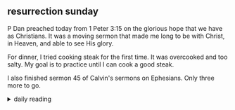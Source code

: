 ## resurrection sunday

P Dan preached today from 1 Peter 3:15 on the glorious hope that we have as Christians. It was a moving sermon that made me long to be with Christ, in Heaven, and able to see His glory.

For dinner, I tried cooking steak for the first time. It was overcooked and too salty. My goal is to practice until I can cook a good steak.

I also finished sermon 45 of Calvin's sermons on Ephesians. Only three more to go.

<details markdown="1">
<summary>daily reading</summary>

| {{ page.date | date: "%B %-d, %Y" }} |
| :-------------: |
| [1 Kings 22; 1 Thess. 5; Dan. 4; Ps. 108–109]({% link _Bible/Bible-year-1.md %}) |
| [WCF 25; WLC 165-167; WSC 88-90]({% link _westminster/westminster-month-3.md %}) |
| [The Athanasian Creed](https://threeforms.org/the-athanasian-creed/) |

</details>